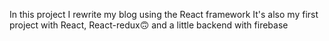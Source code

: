 In this project I rewrite my blog using the React framework
It's also my first project with React, React-redux🙃 and a little backend with firebase
